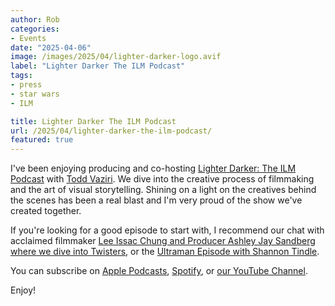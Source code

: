 ```yaml
---
author: Rob
categories:
- Events
date: "2025-04-06"
image: /images/2025/04/lighter-darker-logo.avif
label: "Lighter Darker The ILM Podcast"
tags:
- press
- star wars
- ILM

title: Lighter Darker The ILM Podcast
url: /2025/04/lighter-darker-the-ilm-podcast/
featured: true
---
```


I've been enjoying producing and co-hosting [Lighter Darker: The ILM Podcast](https://www.ilm.com/lighterdarker/) with [Todd Vaziri](https://linktr.ee/tvaziri). We dive into the creative process of filmmaking and the art of visual storytelling. Shining on a light on the creatives behind the scenes has been a real blast and I'm very proud of the show we've created together.

If you're looking for a good episode to start with, I recommend our chat with acclaimed filmmaker [Lee Issac Chung and Producer Ashley Jay Sandberg where we dive into Twisters](https://www.ilm.com/lighterdarker/s1e4-twisters-with-lee-isaac-chung-and-ashley-jay-sandberg/), or the [Ultraman Episode with Shannon Tindle](https://www.ilm.com/lighterdarker/ep-006-ultraman-rising-with-shannon-tindle-and-hayden-jones/). 

You can subscribe on [Apple Podcasts](https://podcasts.apple.com/us/podcast/lighter-darker-the-ilm-podcast/id1764351015), [Spotify](https://open.spotify.com/show/0ovwtj5CICCmEdNUGa1dLO), or [our YouTube Channel](https://www.youtube.com/playlist?list=PLSdYxd2_srPWP3g1xKTp5ltICRr88dfut).

Enjoy!